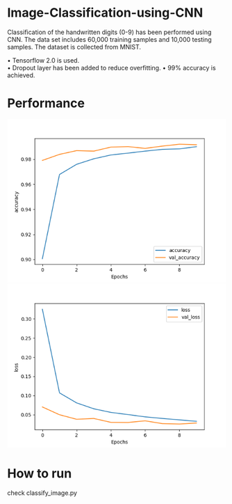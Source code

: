 # Image-Classification-using-CNN
Classification of the handwritten digits (0-9) has been performed using CNN. The data set includes 60,000 training samples and 10,000 testing samples. The dataset is collected from MNIST.

• Tensorflow 2.0 is used.<br/>
• Dropout layer has been added to reduce overfitting.
• 99% accuracy is achieved.<br/>

# Performance
![](accuracy.png)
![](loss.png)

# How to run
check classify_image.py 
